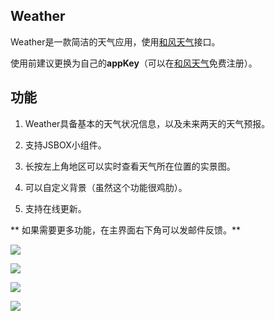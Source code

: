 ## Weather

Weather是一款简洁的天气应用，使用[和风天气](http://www.heweather.com/)接口。

使用前建议更换为自己的**appKey**（可以在[和风天气](https://console.heweather.com/register)免费注册）。

## 功能

1. Weather具备基本的天气状况信息，以及未来两天的天气预报。

2. 支持JSBOX小组件。

3. 长按左上角地区可以实时查看天气所在位置的实景图。

4. 可以自定义背景（虽然这个功能很鸡肋）。

5. 支持在线更新。

** 如果需要更多功能，在主界面右下角可以发邮件反馈。**

![](http://p9fwt88yw.bkt.clouddn.com/webwxgetmsgimg.jpeg)

![](http://p9fwt88yw.bkt.clouddn.com/webwxgetmsgimg%20%281%29.jpeg)

![](http://p9fwt88yw.bkt.clouddn.com/webwxgetmsgimg%20%282%29.jpeg)

![](http://p9fwt88yw.bkt.clouddn.com/webwxgetmsgimg%20%283%29.jpeg)